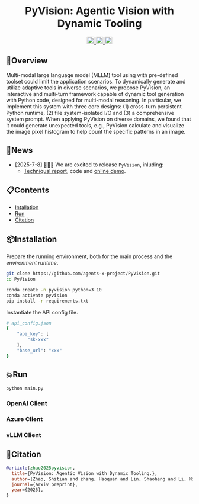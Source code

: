 <div align="center">

#  PyVision: Agentic Vision with Dynamic Tooling



<a href="https://arxiv.org/abs/2506.08011" target="_blank">
    <img alt="arXiv" src="https://img.shields.io/badge/arXiv-PyVision-red?logo=arxiv" height="20" />
</a>
<a href="https://agent-x.space/" target="_blank">
    <img alt="Website" src="https://img.shields.io/badge/🌎_Homepage-blue.svg" height="20" />
</a>
<a href="https://huggingface.co/spaces/Agents-X/PyVision-fully-isolated" target="_blank">
    <img alt="HF Model: ViGaL" src="https://img.shields.io/badge/%F0%9F%A4%97%20_Demo-PyVision-ffc107?color=ffc107&logoColor=white" height="20" />
</a>


</div>


## 🎯Overview
Multi-modal large language model (MLLM) tool using with pre-defined toolset could limit the application scenarios. To dynamically generate and utilize adaptive tools in diverse scenarios, we propose PyVision, an interactive and multi-turn framework capable of dynamic tool generation with Python code, designed for multi-modal reasoning.
In particular, we implement this system with three core designs: (1) cross-turn persistent Python runtime, (2) file system-isolated I/O and (3) a comprehensive system prompt. When applying PyVision on diverse domains, we found that it could generate unexpected tools, e.g., PyVision calculate and visualize the image pixel histogram to help count the specific patterns in an image.

## 🚩News
- [2025-7-8] 🚀🚀🚀 We are excited to release `PyVision`, inluding:
  - [Techniqual report](), code and [online demo](https://huggingface.co/spaces/Agents-X/PyVision-fully-isolated).

## 📋Contents
- [Intallation](#installation)
- [Run](#run)
- [Citation](#citation)

## 📦Installation
Prepare the running environment, both for the main process and the *environment runtime*.
```bash
git clone https://github.com/agents-x-project/PyVision.git
cd PyVision

conda create -n pyvision python=3.10
conda activate pyvision
pip install -r requirements.txt
```
Instantiate the API config file.
```bash
# api_config.json
{
    "api_key": [
        "sk-xxx"
    ],
    "base_url": "xxx"
}
```

## 💥Run
```bash
python main.py
```
### OpenAI Client
### Azure Client
### vLLM Client 

## 📜Citation
```bibtex
@article{zhao2025pyvision,
  title={PyVision: Agentic Vision with Dynamic Tooling.},
  author={Zhao, Shitian and zhang, Haoquan and Lin, Shaoheng and Li, Ming and Wu, Qilong and Zhang, Kaipeng and Wei, Chen},
  journal={arxiv preprint},
  year={2025},
}
```